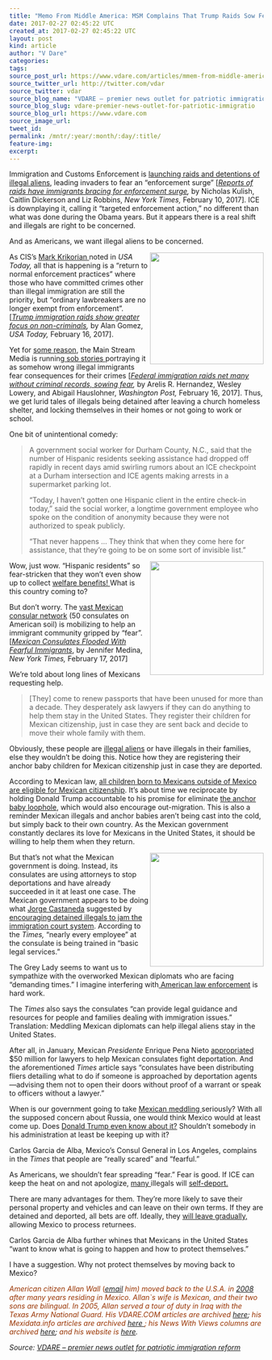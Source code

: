 ```yaml
---
title: "Memo From Middle America: MSM Complains That Trump Raids Sow Fear Among Immigrants. Yes, So What’s The Problem?"
date: 2017-02-27 02:45:22 UTC
created_at: 2017-02-27 02:45:22 UTC
layout: post
kind: article
author: "V Dare"
categories: 
tags: 
source_post_url: https://www.vdare.com/articles/mmem-from-middle-america-msm-complains-that-trump-raids-sow-fear-among-immigrants-yes-so-whats-the-problem
source_twitter_url: http://twitter.com/vdar
source_twitter: vdar
source_blog_name: "VDARE – premier news outlet for patriotic immigration reform"
source_blog_slug: vdare-premier-news-outlet-for-patriotic-immigratio
source_blog_url: https://www.vdare.com
source_image_url: 
tweet_id:
permalink: /mntr/:year/:month/:day/:title/
feature-img: 
excerpt:
---
```

<div class="pf-content"><p>Immigration and Customs Enforcement is <a href="http://www.vdare.com/posts/the-trump-effect-federal-officials-are-actually-enforcing-the-law">launching raids and detentions of illegal aliens</a>, leading invaders to fear an “enforcement surge” [<a href="https://www.nytimes.com/2017/02/10/us/immigration-raids-enforcement.html?_r=3"><em>Reports of raids have immigrants bracing for enforcement surge</em></a><em>, </em>by Nicholas Kulish, Caitlin Dickerson and Liz Robbins, <em>New York Times, </em>February 10, 2017]. ICE is downplaying it, calling it “targeted enforcement action,” no different than what was done during the Obama years. But it appears there is a real shift and illegals are right to be concerned.</p>
<p>And as Americans, we want illegal aliens to be concerned.</p>
<p><img class="alignright wp-image-108000" title="" src="https://s3-us-west-2.amazonaws.com/vdare-live/wp-content/uploads/2017/02/25203957/non.jpg" width="225" height="221" align="right">As CIS’s <a href="http://www.vdare.com/posts/mark-krikorian-wonders-about-ices-priorities">Mark Krikorian </a>noted in<em> USA Today,</em> all that is happening is a “return to normal enforcement practices” where those who have committed crimes other than illegal immigration are still the priority, but “ordinary lawbreakers are no longer exempt from enforcement”. [<a href="http://www.usatoday.com/story/news/nation/2017/02/16/president-trump-immigration-raids-target-fewer-criminals/97988770/"><em>Trump immigration raids show greater focus on non-criminals</em></a><em>, </em>by Alan Gomez, <em>USA Today, </em>February 16, 2017].</p>
<p>Yet for <a href="http://www.vdare.com/posts/trump-administration-may-spur-sob-story-storm">some reason</a>, the Main Stream Media is running<a href="https://www.google.com/search?hl=en&amp;q=sob%20stories+site:vdare.com"> sob stories </a>portraying it as somehow wrong illegal immigrants fear consequences for their crimes [<a href="https://www.washingtonpost.com/national/federal-immigration-raids-net-many-without-criminal-records-sowing-fear/2017/02/16/a37e5e76-f486-11e6-a9b0-ecee7ce475fc_story.html"><em>Federal immigration raids net many without criminal records, sowing fear</em></a><em>, </em>by Arelis R. Hernandez, Wesley Lowery, and Abigail Hauslohner, <em>Washington Post, </em>February 16, 2017]. Thus, we get lurid tales of illegals being detained after leaving a church homeless shelter, and locking themselves in their homes or not going to work or school.</p>
<p>One bit of unintentional comedy:</p>
<blockquote><p>A government social worker for Durham County, N.C., said that the number of Hispanic residents seeking assistance had dropped off rapidly in recent days amid swirling rumors about an ICE checkpoint at a Durham intersection and ICE agents making arrests in a supermarket parking lot.</p>
<p>“Today, I haven’t gotten one Hispanic client in the entire check-in today,” said the social worker, a longtime government employee who spoke on the condition of anonymity because they were not authorized to speak publicly.</p>
<p>“That never happens … They think that when they come here for assistance, that they’re going to be on some sort of invisible list.”</p></blockquote>
<p><img title="" src="https://www.vdare.com/wp-content/uploads/2015/09/DHS-benefits-immigration.jpg" width="225" align="right">Wow, just wow. “Hispanic residents” so fear-stricken that they won’t even show up to collect <a href="http://www.vdare.com/articles/hispanic-immigrants-three-times-likely-to-be-on-welfare-than-american-whites">welfare benefits! </a>What is this country coming to?</p>
<p>But don’t worry. The <a href="http://www.vdare.com/posts/vast-mexican-consulate-network-aiding-dreamers-given-amnesty-by-obama-decree">vast Mexican consular network</a> (50 consulates on American soil) is mobilizing to help an immigrant community gripped by “fear”. [<a href="https://www.nytimes.com/2017/02/17/us/mexican-consulates-flooded-with-fearful-immigrants.html?_r=1"><em>Mexican Consulates Flooded With Fearful Immigrants</em></a>, by Jennifer Medina, <em>New York Times, </em>February 17, 2017]</p>
<p>We’re told about long lines of Mexicans requesting help.</p>
<blockquote><p>[They] come to renew passports that have been unused for more than a decade. They desperately ask lawyers if they can do anything to help them stay in the United States. They register their children for Mexican citizenship, just in case they are sent back and decide to move their whole family with them.</p></blockquote>
<p>Obviously, these people are <a href="http://www.vdare.com/posts/of-course-mexico-is-sending-illegals-their-government-backs-the-migrants-all-the-way">illegal aliens</a> or have illegals in their families, else they wouldn’t be doing this. Notice how they are registering their anchor baby children for Mexican citizenship just in case they are deported.</p><div id="57966237cc52c74a5e1363c4" class="vdb_player vdb_57966237cc52c74a5e1363c456bcd17ce4b018167fea5539">    </div>
<p>According to Mexican law, <a href="http://www.vdare.com/articles/memo-from-mexico-by-allan-wall-203">all children born to Mexicans outside of Mexico are eligible for Mexican citizenship</a>. It’s about time we reciprocate by holding Donald Trump accountable to his promise for eliminate <a href="http://www.vdare.com/articles/original-intent-anchor-baby-clauses-authors-explicitly-envisaged-no-non-white-immigration">the anchor baby loophole</a>, which would also encourage out-migration. This is also a reminder Mexican illegals and anchor babies aren’t being cast into the cold, but simply back to their own country. As the Mexican government constantly declares its love for Mexicans in the United States, it should be willing to help them when they return.</p>
<p><a href="http://www.vdare.com/posts/of-course-mexico-is-sending-illegals-their-government-backs-the-migrants-all-the-way"><img title="" src="https://s3-us-west-2.amazonaws.com/vdare-live/wp-content/uploads/2015/08/pagdefault1.jpg" width="225" align="right"></a>But that’s not what the Mexican government is doing. Instead, its consulates are using attorneys to stop deportations and have already succeeded in it at least one case. The Mexican government appears to be doing what <a href="http://www.vdare.com/articles/memo-from-middle-america-mexicos-jorge-castaneda-has-a-plan-to-stop-donald-trump-but-its-just-a-bluff-given-patriotic-american-leadership">Jorge Castaneda</a> suggested by <a href="http://www.vdare.com/articles/said-in-spanish-mexicans-continue-to-bash-trump-meddle-in-the-u-s-but-theyre-also-preparing-for-deportees">encouraging detained illegals to jam the immigration court system</a>. According to the <em>Times, </em>“nearly every employee” at the consulate is being trained in “basic legal services.”</p>
<p>The Grey Lady seems to want us to sympathize with the overworked Mexican diplomats who are facing “demanding times.” I imagine interfering with<a href="http://www.vdare.com/posts/the-trump-effect-federal-officials-are-actually-enforcing-the-law"> American law enforcement</a> is hard work.</p>
<p>The <em>Times </em>also says the consulates “can provide legal guidance and resources for people and families dealing with immigration issues.” Translation: Meddling Mexican diplomats can help illegal aliens stay in the United States.</p>
<p>After all, in January, Mexican <em>Presidente</em> Enrique Pena Nieto <a href="http://www.vdare.com/articles/said-in-spanish-mexicans-continue-to-bash-trump-meddle-in-the-u-s-but-theyre-also-preparing-for-deportees">appropriated</a> $50 million for lawyers to help Mexican consulates fight deportation. And the aforementioned <em>Times </em>article says “consulates have been distributing fliers detailing what to do if someone is approached by deportation agents—advising them not to open their doors without proof of a warrant or speak to officers without a lawyer.”</p>
<p>When is our government going to take <a href="http://www.vdare.com/articles/memo-from-middle-america-main-stream-media-finally-notices-meddling-mexicans-encouraging-immigrants-to-naturalize-and-vote-against-trump-but-where-is-gop">Mexican meddling </a>seriously? With all the supposed concern about Russia, one would think Mexico would at least come up. Does <a href="http://www.vdare.com/articles/memo-from-middle-america-post-election-mexico-steps-up-meddling-but-trump-can-tromp-on-them">Donald Trump even know about it?</a> Shouldn’t somebody in his administration at least be keeping up with it?</p>
<p>Carlos Garcia de Alba, Mexico’s Consul General in Los Angeles, complains in the <em>Times </em>that people are “really scared” and “fearful.”</p>
<p>As Americans, we shouldn’t fear spreading “fear.” Fear is good. If ICE can keep the heat on and not apologize, <a href="http://www.vdare.com/articles/everybody-go-home-the-party-is-over-how-donald-trump-can-get-millions-of-illegals-to-self-deport-with-just-one-speech">many </a>illegals will <a href="http://www.vdare.com/posts/roy-beck-on-self-deportation-and-the-dumbfounded-media">self-deport.</a></p>
<p>There are many advantages for them. They’re more likely to save their personal property and vehicles and can leave on their own terms. If they are detained and deported, all bets are off. Ideally, they <a href="http://www.vdare.com/articles/the-fulford-file-by-james-fulford-illegal-immigration-the-trafalgar-square-solution">will leave gradually, </a>allowing Mexico to process returnees.</p>
<p>Carlos Garcia de Alba further whines that Mexicans in the United States “want to know what is going to happen and how to protect themselves.”</p>
<p>I have a suggestion. Why not protect themselves by moving back to Mexico?</p>
<p><span style="color: #993300;"><em>American citizen Allan Wall</em> (</span><a href="mailto:allan39@provalue.net"><em>email</em></a><span style="color: #993300;"><em> him) moved back to the U.S.A. in </em></span><a href="http://www.vdare.com/articles/memo-from-mexico-by-allan-wall-152"><em>2008 </em></a><em><span style="color: #993300;">after many years residing in Mexico. Allan`s wife is Mexican, and their two sons are bilingual. In 2005, Allan served a tour of duty in Iraq with the Texas Army National Guard. His VDARE.COM articles are archived</span> </em><a href="http://www.vdare.com/users/allan-wall"><em>here</em></a><em>;<span style="color: #993300;"> his Mexidata.info articles are archived</span> </em><a href="http://www.allanwall.info/mexidata-articles/"><em>here </em></a><em><span style="color: #993300;">; his News With Views columns are archived</span> </em><a href="http://www.newswithviews.com/Wall/allanA.htm"><em>here</em></a><em>; <span style="color: #993300;">and his website is </span></em><a href="http://www.allanwall.info/"><em>here</em></a><em>.</em></p>
</div><div class="">
    <i>Source: <a href="https://www.vdare.com">VDARE – premier news outlet for patriotic immigration reform</a></i>
</div>
